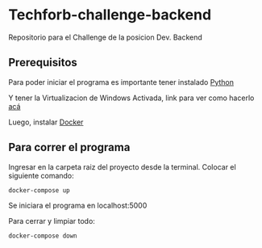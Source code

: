 # Techforb-challenge-backend
Repositorio para el Challenge de la posicion Dev. Backend

## Prerequisitos

Para poder iniciar el programa es importante tener instalado [Python](https://www.python.org/downloads/)

Y tener la Virtualizacion de Windows Activada, link para ver como hacerlo [acá](https://support.microsoft.com/es-es/windows/habilitar-la-virtualizaci%C3%B3n-en-equipos-windows-11-c5578302-6e43-4b4b-a449-8ced115f58e1)

Luego, instalar [Docker](https://docs.docker.com/get-docker/)

## Para correr el programa

Ingresar en la carpeta raiz del proyecto desde la terminal.
Colocar el siguiente comando:

```
docker-compose up
```

Se iniciara el programa en localhost:5000


Para cerrar y limpiar todo:

```
docker-compose down
```